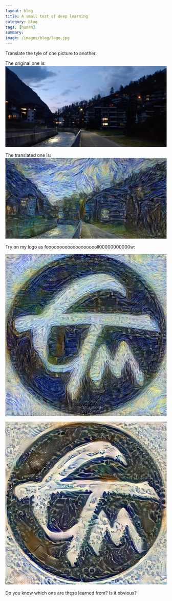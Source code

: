 ```yaml
---
layout: blog
title: A small test of deep learning
category: blog
tags: [human]  
summary: 
image: /images/blog/logo.jpg
---
```



Translate the tyle of one picture to another.

The original one is:
![1st](/images/blog/zermatt.jpg)

The translated one is:
![1st](/images/blog/test.png)

Try on my logo as foooooooooooooooooooll00000000000w:

![1st](/images/blog/logo1.jpg)

![2nd](/images/blog/logo2.jpg)


Do you know which one are these learned from? Is it obvious?